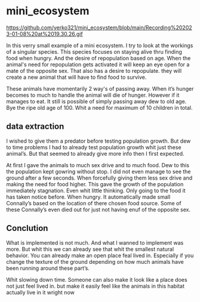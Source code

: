 # mini_ecosystem

https://github.com/yerko321/mini_ecosystem/blob/main/Recording%202023-01-08%20at%2019.30.26.gif

In this verry small example of a mini ecosystem. I try to look at the workings of a singular species.
This species focuses on staying alive thru finding food when hungry. And the desire of repopulation based on age.
When the animal's need for repopulation gets activated it will keep an eye open for a mate of the opposite sex. That also has a desire to repopulate. they will create a new animal that will have to find food to survive.

These animals have momentarily 2 way's of passing away. When it’s hunger becomes to much to handle the animal will die of hunger.
However if it manages to eat. It still is possible of simply passing away dew to old age. Bye the ripe old age of 100. Whit a need for maximum of 10 children in total.

## data extraction

I wished to give them a predator before testing population growth. But dew to time problems I had to already test population growth whit just these animal’s. But that seemed to already give more info then I first expected.

At first I gave the animals to much sex drive and to much food. Dew to this the population kept gowring without stop. I did not even manage to see the ground after a few seconds.
When forcefully giving them less sex drive and making the need for food higher. This gave the growth of the population immediately stagnation.
Even whit little thinking. Only going to the food it has taken notice before. When hungry. It automatically made small Connally’s based on the location of there chosen food source. 
Some of these Connally’s even died out for just not having enuf of the opposite sex.

## Conclution
What is implemented is not much. And what I wanned to implement was more. But whit this we can already see that whit the smallest natural behavior. You can already make an open place feal lived in. Especially if you change the texture of the ground depending on how much animals have been running around these part’s.

Whit slowing down time. Someone can also make it look like a place does not just feel lived in. but make it easily feel like the animals in this habitat actually live in it wright now
